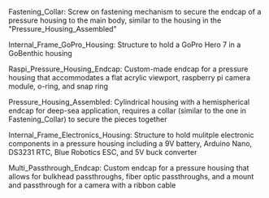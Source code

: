 Fastening_Collar: Screw on fastening mechanism to secure the endcap of a pressure housing to the main body, 
similar to the housing in the "Pressure_Housing_Assembled"

Internal_Frame_GoPro_Housing: Structure to hold a GoPro Hero 7 in a GoBenthic housing

Raspi_Pressure_Housing_Endcap: Custom-made endcap for a pressure housing that accommodates
a flat acrylic viewport, raspberry pi camera module, o-ring, and snap ring

Pressure_Housing_Assembled: Cylindrical housing with a hemispherical endcap for deep-sea
application, requires a collar (similar to the one in Fastening_Collar) to secure the pieces
together

Internal_Frame_Electronics_Housing: Structure to hold mulitple electronic components in 
a pressure housing including a 9V battery, Arduino Nano, DS3231 RTC, Blue Robotics ESC,
and 5V buck converter

Multi_Passthrough_Endcap: Custom endcap for a pressure housing that allows for bulkhead
passthroughs, fiber optic passthroughs, and a mount and passthrough for a camera with a
ribbon cable

